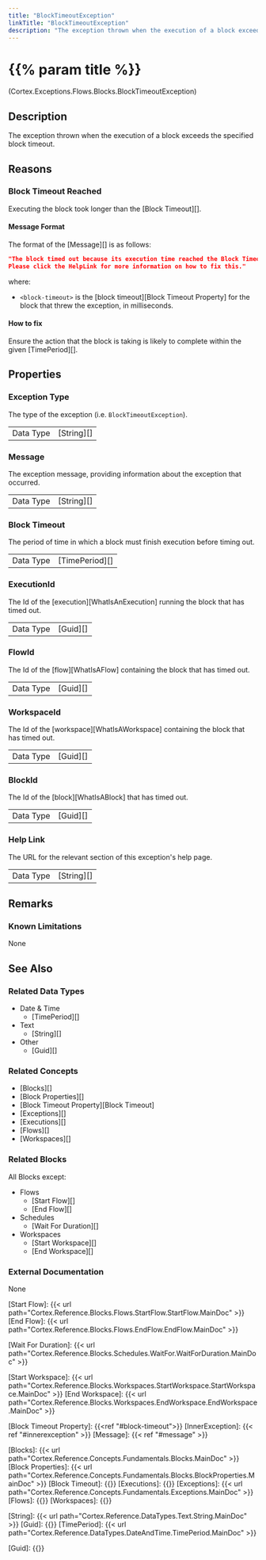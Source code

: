 ```yaml
---
title: "BlockTimeoutException"
linkTitle: "BlockTimeoutException"
description: "The exception thrown when the execution of a block exceeds the specified block timeout."
---
```


# {{% param title %}}

<p class="namespace">(Cortex.Exceptions.Flows.Blocks.BlockTimeoutException)</p>

## Description

The exception thrown when the execution of a block exceeds the specified block timeout.

## Reasons

### Block Timeout Reached

Executing the block took longer than the [Block Timeout][].

#### Message Format

The format of the [Message][] is as follows:

```json
"The block timed out because its execution time reached the Block Timeout of <block-timeout> milliseconds.
Please click the HelpLink for more information on how to fix this."
```

where:

* `<block-timeout>` is the [block timeout][Block Timeout Property] for the block that threw the exception, in milliseconds.

#### How to fix

Ensure the action that the block is taking is likely to complete within the given [TimePeriod][].

## Properties

### Exception Type

The type of the exception (i.e. `BlockTimeoutException`).

| | |
|-----------|------------|
| Data Type | [String][] |

### Message

The exception message, providing information about the exception that occurred.

| | |
|-----------|------------|
| Data Type | [String][] |

### Block Timeout

The period of time in which a block must finish execution before timing out.

| | |
|-----------|------------|
| Data Type | [TimePeriod][] |

### ExecutionId

The Id of the [execution][WhatIsAnExecution] running the block that has timed out.

| | |
|-----------|------------|
| Data Type | [Guid][] |

### FlowId

The Id of the [flow][WhatIsAFlow] containing the block that has timed out.

| | |
|-----------|------------|
| Data Type | [Guid][] |

### WorkspaceId

The Id of the [workspace][WhatIsAWorkspace] containing the block that has timed out.

| | |
|-----------|------------|
| Data Type | [Guid][] |

### BlockId

The Id of the [block][WhatIsABlock] that has timed out.

| | |
|-----------|------------|
| Data Type | [Guid][] |

### Help Link

The URL for the relevant section of this exception's help page.

| | |
|-----------|------------|
| Data Type | [String][] |

## Remarks

### Known Limitations

None

## See Also

### Related Data Types

* Date & Time
  * [TimePeriod][]
* Text
  * [String][]
* Other
  * [Guid][]

### Related Concepts

* [Blocks][]
* [Block Properties][]
* [Block Timeout Property][Block Timeout]
* [Exceptions][]
* [Executions][]
* [Flows][]
* [Workspaces][]

### Related Blocks

All Blocks except:

* Flows
  * [Start Flow][]
  * [End Flow][]
* Schedules
  * [Wait For Duration][]
* Workspaces
  * [Start Workspace][]
  * [End Workspace][]
  
### External Documentation

None

[Start Flow]: {{< url path="Cortex.Reference.Blocks.Flows.StartFlow.StartFlow.MainDoc" >}}
[End Flow]: {{< url path="Cortex.Reference.Blocks.Flows.EndFlow.EndFlow.MainDoc" >}}

[Wait For Duration]: {{< url path="Cortex.Reference.Blocks.Schedules.WaitFor.WaitForDuration.MainDoc" >}}

[Start Workspace]: {{< url path="Cortex.Reference.Blocks.Workspaces.StartWorkspace.StartWorkspace.MainDoc" >}}
[End Workspace]: {{< url path="Cortex.Reference.Blocks.Workspaces.EndWorkspace.EndWorkspace.MainDoc" >}}

[Block Timeout Property]: {{<ref "#block-timeout">}}
[InnerException]: {{< ref "#innerexception" >}}
[Message]: {{< ref "#message" >}}

[Blocks]: {{< url path="Cortex.Reference.Concepts.Fundamentals.Blocks.MainDoc" >}}
[Block Properties]: {{< url path="Cortex.Reference.Concepts.Fundamentals.Blocks.BlockProperties.MainDoc" >}}
[Block Timeout]: {{<url path="Cortex.Reference.Concepts.Fundamentals.Blocks.BlockProperties.CommonProperties.BlockTimeoutProperty">}}
[Executions]: {{<url path ="Cortex.Reference.Concepts.Fundamentals.Executions.MainDoc">}}
[Exceptions]: {{< url path="Cortex.Reference.Concepts.Fundamentals.Exceptions.MainDoc" >}}
[Flows]: {{<url path="Cortex.Reference.Concepts.Fundamentals.Flows.MainDoc">}}
[Workspaces]: {{<url path="Cortex.Reference.Concepts.Fundamentals.Workspaces.MainDoc">}}

[String]: {{< url path="Cortex.Reference.DataTypes.Text.String.MainDoc" >}}
[Guid]: {{<url path="Cortex.Reference.DataTypes.Other.Guid.MainDoc">}}
[TimePeriod]: {{< url path="Cortex.Reference.DataTypes.DateAndTime.TimePeriod.MainDoc" >}}

[Guid]: {{<url path="Cortex.Reference.DataTypes.Other.Guid.MainDoc">}}